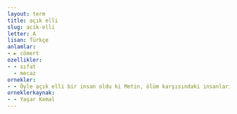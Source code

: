 ```yaml
---
layout: term
title: açık elli
slug: acik-elli
letter: A
lisan: Türkçe
anlamlar:
- ► cömert
ozellikler:
- - sıfat
  - mecaz
ornekler:
- - Öyle açık elli bir insan oldu ki Metin, ölüm karşısındaki insanların hep elleri açık olur.
orneklerkaynak:
- - Yaşar Kemal
---
```

